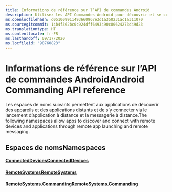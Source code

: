 ```yaml
---
title: Informations de référence sur l’API de commandes Android
description: Utilisez les API Commandes Android pour découvrir et se connecter aux appareils et applications distants via le lancement d’applications à distance et l’envoi de messages à distance.
ms.openlocfilehash: d051009911493660967e3d1a350231ac1a311070
ms.sourcegitcommit: 14b4f362bc0c924dff6493490c80624273d49d23
ms.translationtype: HT
ms.contentlocale: fr-FR
ms.lasthandoff: 09/17/2020
ms.locfileid: "90760823"
---
```

# <a name="android-commanding-api-reference"></a><span data-ttu-id="820e1-103">Informations de référence sur l’API de commandes Android</span><span class="sxs-lookup"><span data-stu-id="820e1-103">Android Commanding API reference</span></span>

<span data-ttu-id="820e1-104">Les espaces de noms suivants permettent aux applications de découvrir des appareils et des applications distants et de s’y connecter via le lancement d’application à distance et la messagerie à distance.</span><span class="sxs-lookup"><span data-stu-id="820e1-104">The following namespaces allow apps to discover and connect with remote devices and applications through remote app launching and remote messaging.</span></span>

## <a name="namespaces"></a><span data-ttu-id="820e1-105">Espaces de noms</span><span class="sxs-lookup"><span data-stu-id="820e1-105">Namespaces</span></span>

#### <a name="connecteddevices"></a>[<span data-ttu-id="820e1-106">ConnectedDevices</span><span class="sxs-lookup"><span data-stu-id="820e1-106">ConnectedDevices</span></span>](https://docs.microsoft.com/java/api/com.microsoft.connecteddevices)
#### <a name="remotesystems"></a>[<span data-ttu-id="820e1-107">RemoteSystems</span><span class="sxs-lookup"><span data-stu-id="820e1-107">RemoteSystems</span></span>](https://docs.microsoft.com/java/api/com.microsoft.connecteddevices.remotesystems)
#### <a name="remotesystemscommanding"></a>[<span data-ttu-id="820e1-108">RemoteSystems.Commanding</span><span class="sxs-lookup"><span data-stu-id="820e1-108">RemoteSystems.Commanding</span></span>](https://docs.microsoft.com/java/api/com.microsoft.connecteddevices.remotesystems.commanding)